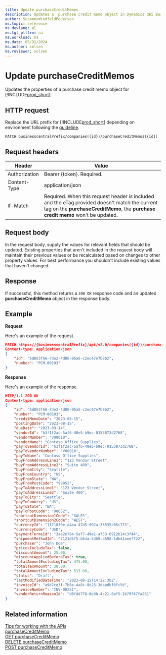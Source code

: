 ```yaml
---
title: Update purchaseCreditMemos
description: Updates a  purchase credit memo object in Dynamics 365 Business Central.
author: SusanneWindfeldPedersen
ms.topic: reference
ms.devlang: al
ms.tgt_pltfrm: na
ms.workload: na
ms.date: 05/31/2024
ms.author: solsen
ms.reviewer: solsen
---
```


# Update purchaseCreditMemos

Updates the properties of a purchase credit memo object for [!INCLUDE[prod_short](../../../includes/prod_short.md)].

## HTTP request

Replace the URL prefix for [!INCLUDE[prod_short](../../../includes/prod_short.md)] depending on environment following the [guideline](../../v2.0/endpoints-apis-for-dynamics.md).

```
PATCH businesscentralPrefix/companies({id})/purchaseCreditMemos({id})
```

## Request headers

|Header|Value|
|------|-----|
|Authorization  |Bearer {token}. Required. |
|Content-Type  |application/json|
|If-Match      |Required. When this request header is included and the eTag provided doesn't match the current tag on the **purchaseCreditMemo**, the **purchase credit memo** won't be updated. |

## Request body

In the request body, supply the values for relevant fields that should be updated. Existing properties that aren't included in the request body will maintain their previous values or be recalculated based on changes to other property values. For best performance you shouldn't include existing values that haven't changed.

## Response

If successful, this method returns a ```200 OK``` response code and an updated **purchaseCreditMemo** object in the response body.

## Example

**Request**

Here's an example of the request.

```json
PATCH https://{businesscentralPrefix}/api/v2.0/companies({id})/purchaseCreditMemos({id})
Content-type: application/json
{
    "id": "5d863f66-7de2-4d80-95a6-c2ec47e7b8b2",
    "number": "PCM-00103"
}
```

**Response**

Here's an example of the response.

```json
HTTP/1.1 200 OK
Content-type: application/json
{
    "id": "5d863f66-7de2-4d80-95a6-c2ec47e7b8b2",
    "number": "PCM-00103",
    "creditMemoDate": "2023-08-15",
    "postingDate": "2023-08-15",
    "dueDate": "2023-09-14",
    "vendorId": "b3f1f2ac-5af6-40e5-b9ec-0155873d2768",
    "vendorNumber": "V00010",
    "vendorName": "Contoso Office Supplies",
    "payToVendorId": "b3f1f2ac-5af6-40e5-b9ec-0155873d2768",
    "payToVendorNumber": "V00010",
    "payToName": "Contoso Office Supplies",
    "buyFromAddressLine1": "123 Vendor Street",
    "buyFromAddressLine2": "Suite 400",
    "buyFromCity": "Seattle",
    "buyFromCountry": "US",
    "buyFromState": "WA",
    "buyFromPostCode": "98052",
    "payToAddressLine1": "123 Vendor Street",
    "payToAddressLine2": "Suite 400",
    "payToCity": "Seattle",
    "payToCountry": "US",
    "payToState": "WA",
    "payToPostCode": "98052",
    "shortcutDimension1Code": "SALES",
    "shortcutDimension2Code": "WEST",
    "currencyId": "1f71830e-a4ea-47d5-992a-33535c05c773",
    "currencyCode": "USD",
    "paymentTermsId": "3ae2e784-5af7-49e1-a753-6912b14c3f44",
    "shipmentMethodId": "7121d5f5-b64a-4d69-a598-1db41aeef722",
    "purchaser": "John Doe",
    "pricesIncludeTax": false,
    "discountAmount": 25.00,
    "discountAppliedBeforeTax": true,
    "totalAmountExcludingTax": 475.00,
    "totalTaxAmount": 38.00,
    "totalAmountIncludingTax": 513.00,
    "status": "Draft",
    "lastModifiedDateTime": "2023-08-15T14:22:30Z",
    "invoiceId": "a9d7ce3f-7b6e-4a8c-8c25-3daadbf6fc5d",
    "invoiceNumber": "INV-00251",
    "vendorReturnReasonId": "d8f4d778-8e9b-4c21-8af5-1b79f47fa261"
}
```

## Related information

[Tips for working with the APIs](/dynamics365/business-central/dev-itpro/developer/devenv-connect-apps-tips)  
[purchaseCreditMemo](../resources/dynamics_purchaseCreditMemo.md)  
[GET purchaseCreditMemo](dynamics_purchasecreditmemo_get.md)  
[DELETE purchaseCreditMemo](dynamics_purchasecreditmemo_delete.md)  
[POST purchaseCreditMemo](dynamics_purchasecreditmemo_create.md)
